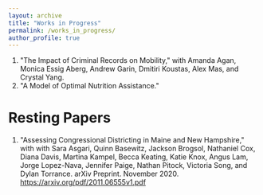 ```yaml
---
layout: archive
title: "Works in Progress"
permalink: /works_in_progress/
author_profile: true
---
```


1. "The Impact of Criminal Records on Mobility," with Amanda Agan, Monica Essig Aberg, Andrew Garin, Dmitiri Koustas, Alex Mas, and Crystal Yang.
2. "A Model of Optimal Nutrition Assistance."

Resting Papers
=====
1. "Assessing Congressional Districting in Maine and New Hampshire," with with Sara Asgari, Quinn Basewitz, Jackson Brogsol, Nathaniel Cox, Diana Davis, Martina Kampel, Becca Keating, Katie Knox, Angus Lam, Jorge Lopez-Nava, Jennifer Paige, Nathan Pitock, Victoria Song, and Dylan Torrance. arXiv Preprint. November 2020. https://arxiv.org/pdf/2011.06555v1.pdf
